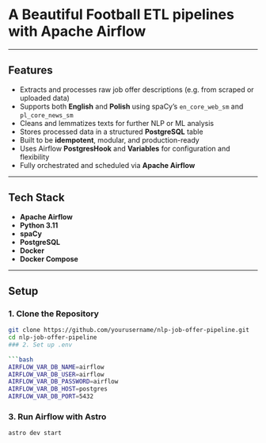 # A Beautiful Football ETL pipelines with Apache Airflow

---

## Features

- Extracts and processes raw job offer descriptions (e.g. from scraped or uploaded data)
- Supports both **English** and **Polish** using spaCy’s `en_core_web_sm` and `pl_core_news_sm`
- Cleans and lemmatizes texts for further NLP or ML analysis
- Stores processed data in a structured **PostgreSQL** table
- Built to be **idempotent**, modular, and production-ready
- Uses Airflow **PostgresHook** and **Variables** for configuration and flexibility
- Fully orchestrated and scheduled via **Apache Airflow**

---

## Tech Stack

- **Apache Airflow**
- **Python 3.11**
- **spaCy**
- **PostgreSQL**
- **Docker**
- **Docker Compose**

---

## Setup

### 1. Clone the Repository

```bash
git clone https://github.com/yourusername/nlp-job-offer-pipeline.git
cd nlp-job-offer-pipeline
### 2. Set up .env
 
```bash
AIRFLOW_VAR_DB_NAME=airflow
AIRFLOW_VAR_DB_USER=airflow
AIRFLOW_VAR_DB_PASSWORD=airflow
AIRFLOW_VAR_DB_HOST=postgres
AIRFLOW_VAR_DB_PORT=5432
```

### 3. Run Airflow with Astro
```bash
astro dev start
```


   

